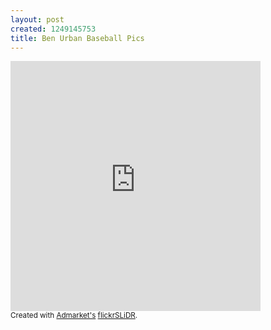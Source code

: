 ```yaml
--- 
layout: post
created: 1249145753
title: Ben Urban Baseball Pics
---
```

<iframe align="center" src="http://www.flickr.com/slideShow/index.gne?group_id=&user_id=38932297@N04&set_id=72157619062234713&text=" frameBorder="0" width="400" height="400" scrolling="no"></iframe><br/><small>Created with <a href="http://www.admarket.se" title="Admarket.se">Admarket's</a> <a href="http://flickrslidr.com" title="flickrSLiDR">flickrSLiDR</a>.</small>
